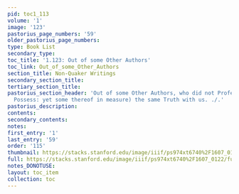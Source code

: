 ```yaml
---
pid: toc1_113
volume: '1'
image: '123'
pastorius_page_numbers: '59'
older_pastorius_page_numbers: 
type: Book List
secondary_type: 
toc_title: '1.123: Out of some Other Authors'
toc_link: Out_of_some_Other_Authors
section_title: Non-Quaker Writings
secondary_section_title: 
tertiary_section_title: 
pastorius_section_header: 'Out of some Other Authors, who did not Profess (much less
  Possess: yet some thereof in measure) the same Truth with us. ./.'
pastorius_description: 
contents: 
secondary_contents: 
notes: 
first_entry: '1'
last_entry: '59'
order: '115'
thumbnail: https://stacks.stanford.edu/image/iiif/ps974xt6740%2F1607_0122/full/100,/0/default.jpg
full: https://stacks.stanford.edu/image/iiif/ps974xt6740%2F1607_0122/full/full/0/default.jpg
notes_DONOTUSE: 
layout: toc_item
collection: toc
---
```

